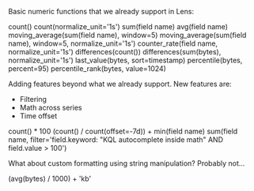 Basic numeric functions that we already support in Lens:

count()
count(normalize_unit='1s')
sum(field name)
avg(field name)
moving_average(sum(field name), window=5)
moving_average(sum(field name), window=5, normalize_unit='1s')
counter_rate(field name, normalize_unit='1s')
differences(count())
differences(sum(bytes), normalize_unit='1s')
last_value(bytes, sort=timestamp)
percentile(bytes, percent=95)
percentile_rank(bytes, value=1024)

Adding features beyond what we already support. New features are:

* Filtering
* Math across series
* Time offset

count() * 100
(count() / count(offset=-7d)) + min(field name)
sum(field name, filter='field.keyword: "KQL autocomplete inside math" AND field.value > 100')

What about custom formatting using string manipulation? Probably not...

(avg(bytes) / 1000) + 'kb'
  